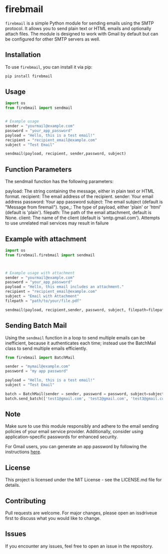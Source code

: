 # firebmail

`firebmail` is a simple Python module for sending emails using the SMTP protocol. It allows you to send plain text or HTML emails and optionally attach files. The module is designed to work with Gmail by default but can be configured for other SMTP servers as well.

## Installation

To use `firebmail`, you can install it via pip:

```bash
pip install firebmail

```

## Usage
```python
import os
from firebmail import sendmail


# Example usage
sender = "yourmail@example.com"
password = "your_app_password"
payload = "Hello, this is a test email!"
recipient = "recipient_email@example.com"
subject = "Test Email"

sendmail(payload, recipient, sender,password, subject)
```

## Function Parameters
The sendmail function has the following parameters:

payload: The string containing the message, either in plain text or HTML format.
recipient: The email address of the recipient.
sender: Your email address 
password: Your app password 
subject: The email subject (default is "Message from firemail").
type_: The type of payload, either 'plain' or 'html' (default is 'plain').
filepath: The path of the email attachment, default is None.
client: The name of the client (default is 'smtp.gmail.com'). Attempts to use unrelated mail services may result in failure

## Example with attachment
```python
import os
from firebmail.firebmail import sendmail



# Example usage with attachment
sender = "yourmail@example.com"
password = "your_app_password"
payload = "Hello, this email includes an attachment."
recipient = "recipient_email@example.com"
subject = "Email with Attachment"
filepath = "path/to/your/file.pdf"

sendmail(payload, recipient,sender, password, subject, filepath=filepath)
```

## Sending Batch Mail

Using the `sendmail` function in a loop to send multiple emails can be inefficient, because it authenticates each time; instead use the BatchMail class to send multiple emails efficiently.

```python
from firebmail import BatchMail

sender = "mymail@example.com"
password = "my app password"

payload = "Hello, this is a test email!"
subject = "Test Email"

batch = BatchMail(sender = sender, password = password, subject=subject, payload=payload)
batch.send_batch(['test1@gmail.com', 'test2@gmail.com', 'test3@gmail.com'])
```


## Note
Make sure to use this module responsibly and adhere to the email sending policies of your email service provider. Additionally, consider using application-specific passwords for enhanced security.

For Gmail users, you can generate an app password by following the instructions <a href="https://support.google.com/accounts/answer/185833?hl=en">here</a>.

## License
This project is licensed under the MIT License - see the LICENSE.md file for details.

## Contributing
Pull requests are welcome. For major changes, please open an issdriveue first to discuss what you would like to change.

## Issues
If you encounter any issues, feel free to open an issue in the repository.
